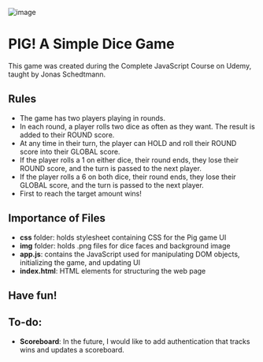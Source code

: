 ![image](https://user-images.githubusercontent.com/59927398/229568973-346c241b-41a0-4df1-9702-ad8c1fde9056.png)

# PIG! A Simple Dice Game

This game was created during the Complete JavaScript Course on Udemy, taught by Jonas Schedtmann.

## Rules
- The game has two players playing in rounds.
- In each round, a player rolls two dice as often as they want. The result is added to their ROUND score.
- At any time in their turn, the player can HOLD and roll their ROUND score into their GLOBAL score.
- If the player rolls a 1 on either dice, their round ends, they lose their ROUND score, and the turn is passed to the next player.
- If the player rolls a 6 on both dice, their round ends, they lose their GLOBAL score, and the turn is passed to the next player.
- First to reach the target amount wins!

## Importance of Files
- **css** folder: holds stylesheet containing CSS for the Pig game UI
- **img** folder: holds .png files for dice faces and background image
- **app.js**: contains the JavaScript used for manipulating DOM objects, initializing the game, and updating UI
- **index.html**: HTML elements for structuring the web page

## Have fun! 

## To-do:
- **Scoreboard**: In the future, I would like to add authentication that tracks wins and updates a scoreboard.

